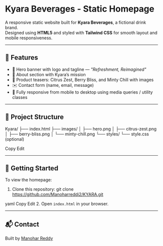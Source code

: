 # Kyara Beverages - Static Homepage

A responsive static website built for **Kyara Beverages**, a fictional drink brand.  
Designed using **HTML5** and styled with **Tailwind CSS** for smooth layout and mobile responsiveness.

---

## 🌟 Features

- 🎯 Hero banner with logo and tagline — *"Refreshment, Reimagined"*
- 📖 About section with Kyara’s mission
- 🍹 Product teasers: Citrus Zest, Berry Bliss, and Minty Chill with images
- ✉️ Contact form (name, email, message)
- 📱 Fully responsive from mobile to desktop using media queries / utility classes

---

## 📂 Project Structure

Kyara/
├── index.html
├── images/
│ ├── hero.png
│ ├── citrus-zest.png
│ ├── berry-bliss.png
│ └── minty-chill.png
└── styles/
└── style.css (optional)


Copy
Edit

---

## 🚀 Getting Started

To view the homepage:

1. Clone this repository:
git clone https://github.com/Manoharreddi2/KYARA.git

yaml
Copy
Edit
2. Open `index.html` in your browser.

---

## 📬 Contact

Built by [Manohar Reddy](https://github.com/Manoharreddi2)
